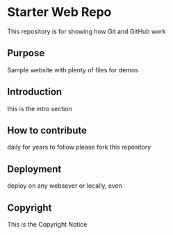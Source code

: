 # Starter Web Repo

This repository is for showing how Git and GitHub work

## Purpose

Sample website with plenty of files for demos

## Introduction

this is the intro section

## How to contribute

daily for years to follow
please fork this repository

## Deployment

deploy on any websever or locally, even

## Copyright

This is the Copyright Notice